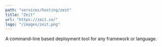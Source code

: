 ```yaml
---
path: "services/hosting/zeit"
title: "Zeit"
url: "https://zeit.co/"
logo: "/images/zeit.png"
---
```


A command-line based deployment tool for any framework or language.
